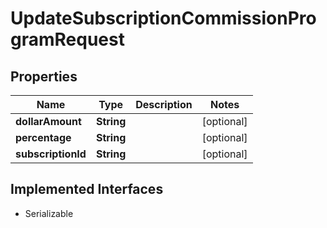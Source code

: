 

# UpdateSubscriptionCommissionProgramRequest


## Properties

| Name | Type | Description | Notes |
|------------ | ------------- | ------------- | -------------|
|**dollarAmount** | **String** |  |  [optional] |
|**percentage** | **String** |  |  [optional] |
|**subscriptionId** | **String** |  |  [optional] |


## Implemented Interfaces

* Serializable

